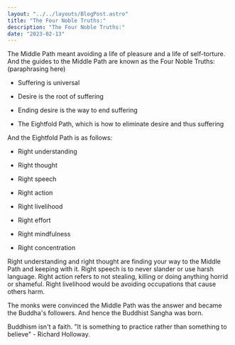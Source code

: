 ```yaml
---
layout: "../../layouts/BlogPost.astro"
title: "The Four Noble Truths:"
description: "The Four Noble Truths:"
date: "2023-02-13"
---
```


The Middle Path meant avoiding a life of pleasure and a life of self-torture. And the guides to the Middle Path are known as the Four Noble Truths: (paraphrasing here)

-   Suffering is universal

-   Desire is the root of suffering

-   Ending desire is the way to end suffering

-   The Eightfold Path, which is how to eliminate desire and thus suffering

And the Eightfold Path is as follows:

-   Right understanding 

-   Right thought 

-   Right speech 

-   Right action

-   Right livelihood

-   Right effort 

-   Right mindfulness

-   Right concentration

Right understanding and right thought are finding your way to the Middle Path and keeping with it. Right speech is to never slander or use harsh language. Right action refers to not stealing, killing or doing anything horrid or shameful. Right livelihood would be avoiding occupations that cause others harm.

The monks were convinced the Middle Path was the answer and became the Buddha's followers. And hence the Buddhist Sangha was born.

Buddhism isn't a faith. "It is something to practice rather than something to believe" - Richard Holloway.
